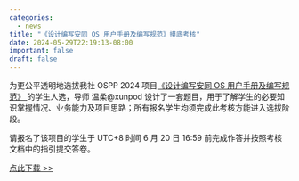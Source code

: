 ```yaml
---
categories:
  - news
title: "《设计编写安同 OS 用户手册及编写规范》摸底考核"
date: 2024-05-29T22:19:13-08:00
important: false
draft: false
---
```

为更公平透明地选拔我社 OSPP 2024 项目[《设计编写安同 OS 用户手册及编写规范》 ](https://summer-ospp.ac.cn/org/prodetail/24f3e0161)的学生人选，导师 温柔@xunpod 设计了一套题目，用于了解学生的必要知识掌握情况、业务能力及项目思路；所有报名学生均须完成此考核方能进入选拔阶段。

请报名了该项目的学生于 UTC+8 时间 6 月 20 日 16:59 前完成作答并按照考核文档中的指引提交答卷。

[点此下载 >>](https://repo.aosc.io/aosc-documentation/ospp-2024/users-guide/20240530-ospp-users-guide-exam.md)
